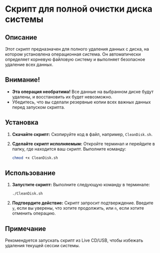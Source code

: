 # Скрипт для полной очистки диска системы

## Описание

Этот скрипт предназначен для полного удаления данных с диска, на котором установлена операционная система. Он автоматически определяет корневую файловую систему и выполняет безопасное удаление всех данных.

## Внимание!

- **Эта операция необратима!** Все данные на выбранном диске будут удалены, и восстановить их будет невозможно.
- Убедитесь, что вы сделали резервные копии всех важных данных перед запуском скрипта.

## Установка

1. **Скачайте скрипт:**
   Скопируйте код в файл, например, `CleanDisk.sh`.

2. **Сделайте скрипт исполняемым:**
   Откройте терминал и перейдите в папку, где находится ваш скрипт. Выполните команду:
   ```bash
   chmod +x CleanDisk.sh
   ```

## Использование

1. **Запустите скрипт:**
   Выполните следующую команду в терминале:
   ```bash
   ./CleanDisk.sh
   ```

2. **Подтвердите действие:**
   Скрипт запросит подтверждение. Введите `y`, если вы уверены, что хотите продолжить, или `n`, если хотите отменить операцию.

## Примечание

Рекомендуется запускать скрипт из Live CD/USB, чтобы избежать удаления текущей сессии системы.
